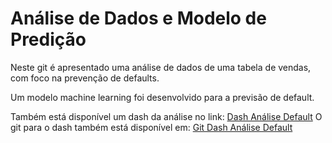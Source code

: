 # Análise de Dados e Modelo de Predição

Neste git é apresentado uma análise de dados de uma tabela de vendas, com foco na prevenção de defaults. 

Um modelo machine learning foi desenvolvido para a previsão de default.

Também está disponível um dash da análise no link: [Dash Análise Default](https://plotly-default.herokuapp.com/)
O git para o dash também está disponível em: [Git Dash Análise Default](https://github.com/rafaelcostafrf/plotly-default)
